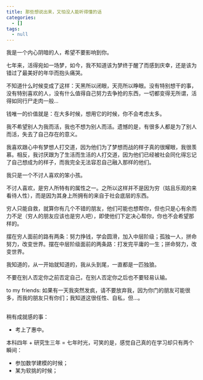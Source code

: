 ```yaml
---
title: 那些想说出来，又怕没人能听得懂的话
categories:
  - []
tags:
  - null
---
```

我是一个内心阴暗的人，希望不要影响到你。
<!--more-->
七年来，活得宛如一场梦，如今，我不知道该为梦终于醒了而感到庆幸，还是该为错过了最美好的年华而抱头痛哭。

不知道什么时候变成了这样：天黑所以闭眼，天亮所以睁眼。没有特别想干的事，没有特别喜欢的人，没有什么值得自己努力去争抢的东西，一切都变得无所谓，活得如同行尸走肉一般...

钱唯一的价值就是：在大多时候，想用它的时候，你不会考虑太多。

我不希望别人为我而活，我也不想为别人而活。遗憾的是，有很多人都是为了别人而活，失去了自己存在的意义。

我喜欢跟心中有梦想人打交道，因为他们为了梦想而战的样子真的很耀眼，我很羡慕。相反，我讨厌跟为了生活而生活的人打交道，因为他们已经被社会同化得忘记了自己想成为的样子，而我完全无法容忍自己融入那样的他们。

我只是一个不讨人喜欢的笨小孩。

不讨人喜欢，是穷人所特有的属性之一。之所以这样并不是因为穷（姑且乐观的来看待人性），而是因为其身上所拥有的来自于社会底层的东西。

穷人只能自救，就算你有几个不错的朋友，他们可能也想帮你，但也只是心有余而力不足（穷人的朋友应该也是穷人吧），即使他们下定决心帮你，你也不会希望那样的。

摆在穷人面前的路有两条：努力挣钱，学会圆滑，加入中层阶级；孤独一人，拼命努力，改变世界。摆在中层阶级面前的两条路：打发完平庸的一生；拼命努力，改变世界。

我知道的，从一开始就知道的，我从头到尾，一直都是一匹独狼。

不要在别人否定你之前否定自己，在别人否定你之后也不要轻易认输。

to my friends: 如果有一天我突然发疯，请不要放弃我，因为你门的朋友可能很多，而我的朋友只有你们；我知道这很任性、自私，但...。

## 
稍有成就感的事：
- 考上了惠中。

本科四年 + 研究生三年 = 七年时光，可笑的是，感觉自己真的在学习却只有两个瞬间：
- 参加数学建模的时候；
- 某为软挑的时候；